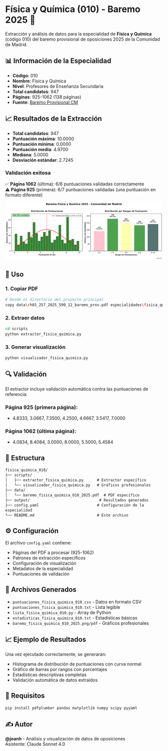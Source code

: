 # Física y Química (010) - Baremo 2025 🧪

Extracción y análisis de datos para la especialidad de **Física y Química** (código 010) del baremo provisional de oposiciones 2025 de la Comunidad de Madrid.

## 📊 Información de la Especialidad

- **Código**: 010
- **Nombre**: Física y Química  
- **Nivel**: Profesores de Enseñanza Secundaria
- **Total candidatos**: 947
- **Páginas**: 925-1062 (138 páginas)
- **Fuente**: [Baremo Provisional CM](https://www.comunidad.madrid/sites/default/files/doc/educacion/rh03/rh03_257_2025_590_12_baremo_prov.pdf)

## 📈 Resultados de la Extracción

- **Total candidatos**: 947
- **Puntuación máxima**: 10.0000
- **Puntuación mínima**: 0.0000  
- **Puntuación media**: 4.9700
- **Mediana**: 5.0000
- **Desviación estándar**: 2.7245

### Validación exitosa

✅ **Página 1062** (última): 6/6 puntuaciones validadas correctamente  
⚠️ **Página 925** (primera): 6/7 puntuaciones validadas (una puntuación en formato diferente)

![Gráfico Física y Química](../../img/baremo_fisica_quimica_010_2025.png)

## 🚀 Uso

### 1. Copiar PDF

```bash
# Desde el directorio del proyecto principal
copy data\rh03_257_2025_590_12_baremo_prov.pdf especialidades\fisica_quimica_010\data\baremo_fisica_quimica_010_2025.pdf
```

### 2. Extraer datos

```bash
cd scripts
python extractor_fisica_quimica.py
```

### 3. Generar visualización

```bash
python visualizador_fisica_quimica.py
```

## 🔍 Validación

El extractor incluye validación automática contra las puntuaciones de referencia:

### Página 925 (primera página):
- 4.8333, 3.0667, 7.3500, 4.2500, 4.6667, 3.5417, 7.0000

### Página 1062 (última página):
- 4.0834, 8.4084, 3.0000, 8.0000, 5.5000, 5.4584

## 📁 Estructura

```
fisica_quimica_010/
├── scripts/
│   ├── extractor_fisica_quimica.py      # Extractor específico
│   └── visualizador_fisica_quimica.py   # Gráficos profesionales
├── data/
│   └── baremo_fisica_quimica_010_2025.pdf  # PDF específico
├── output/                               # Resultados generados
├── config.yaml                          # Configuración de la especialidad
└── README.md                            # Este archivo
```

## ⚙️ Configuración

El archivo `config.yaml` contiene:
- Páginas del PDF a procesar (925-1062)
- Patrones de extracción específicos
- Configuración de visualización
- Metadatos de la especialidad
- Puntuaciones de validación

## 🎯 Archivos Generados

- `puntuaciones_fisica_quimica_010.csv` - Datos en formato CSV
- `puntuaciones_fisica_quimica_010.txt` - Lista legible
- `lista_fisica_quimica_010.py` - Array de Python
- `estadisticas_fisica_quimica_010.txt` - Estadísticas básicas
- `baremo_fisica_quimica_010_2025.png/pdf` - Gráficos profesionales

## 📈 Ejemplo de Resultados

Una vez ejecutado correctamente, se generarán:
- Histograma de distribución de puntuaciones con curva normal
- Gráfico de barras por rangos con porcentajes
- Estadísticas descriptivas completas
- Validación automática de datos extraídos

## 🔧 Requisitos

```bash
pip install pdfplumber pandas matplotlib numpy scipy pyyaml
```

## ✍️ Autor

**@joanh** - Análisis y visualización de datos de oposiciones  
Asistente: Claude Sonnet 4.0
